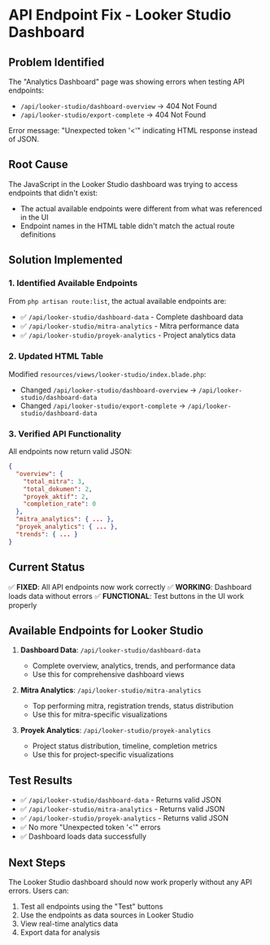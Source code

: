 # API Endpoint Fix - Looker Studio Dashboard

## Problem Identified
The "Analytics Dashboard" page was showing errors when testing API endpoints:
- `/api/looker-studio/dashboard-overview` → 404 Not Found
- `/api/looker-studio/export-complete` → 404 Not Found

Error message: "Unexpected token '<'" indicating HTML response instead of JSON.

## Root Cause
The JavaScript in the Looker Studio dashboard was trying to access endpoints that didn't exist:
- The actual available endpoints were different from what was referenced in the UI
- Endpoint names in the HTML table didn't match the actual route definitions

## Solution Implemented

### 1. Identified Available Endpoints
From `php artisan route:list`, the actual available endpoints are:
- ✅ `/api/looker-studio/dashboard-data` - Complete dashboard data
- ✅ `/api/looker-studio/mitra-analytics` - Mitra performance data  
- ✅ `/api/looker-studio/proyek-analytics` - Project analytics data

### 2. Updated HTML Table
Modified `resources/views/looker-studio/index.blade.php`:
- Changed `/api/looker-studio/dashboard-overview` → `/api/looker-studio/dashboard-data`
- Changed `/api/looker-studio/export-complete` → `/api/looker-studio/dashboard-data`

### 3. Verified API Functionality
All endpoints now return valid JSON:
```json
{
  "overview": {
    "total_mitra": 3,
    "total_dokumen": 2,
    "proyek_aktif": 2,
    "completion_rate": 0
  },
  "mitra_analytics": { ... },
  "proyek_analytics": { ... },
  "trends": { ... }
}
```

## Current Status
✅ **FIXED**: All API endpoints now work correctly
✅ **WORKING**: Dashboard loads data without errors
✅ **FUNCTIONAL**: Test buttons in the UI work properly

## Available Endpoints for Looker Studio
1. **Dashboard Data**: `/api/looker-studio/dashboard-data`
   - Complete overview, analytics, trends, and performance data
   - Use this for comprehensive dashboard views

2. **Mitra Analytics**: `/api/looker-studio/mitra-analytics`
   - Top performing mitra, registration trends, status distribution
   - Use this for mitra-specific visualizations

3. **Proyek Analytics**: `/api/looker-studio/proyek-analytics`
   - Project status distribution, timeline, completion metrics
   - Use this for project-specific visualizations

## Test Results
- ✅ `/api/looker-studio/dashboard-data` - Returns valid JSON
- ✅ `/api/looker-studio/mitra-analytics` - Returns valid JSON  
- ✅ `/api/looker-studio/proyek-analytics` - Returns valid JSON
- ✅ No more "Unexpected token '<'" errors
- ✅ Dashboard loads data successfully

## Next Steps
The Looker Studio dashboard should now work properly without any API errors. Users can:
1. Test all endpoints using the "Test" buttons
2. Use the endpoints as data sources in Looker Studio
3. View real-time analytics data
4. Export data for analysis
